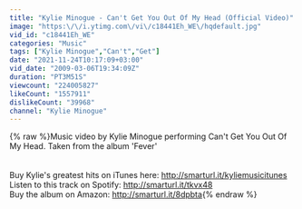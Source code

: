 ```yaml
---
title: "Kylie Minogue - Can't Get You Out Of My Head (Official Video)"
image: "https:\/\/i.ytimg.com\/vi\/c18441Eh_WE\/hqdefault.jpg"
vid_id: "c18441Eh_WE"
categories: "Music"
tags: ["Kylie Minogue","Can't","Get"]
date: "2021-11-24T10:17:09+03:00"
vid_date: "2009-03-06T19:34:09Z"
duration: "PT3M51S"
viewcount: "224005827"
likeCount: "1557911"
dislikeCount: "39968"
channel: "Kylie Minogue"
---
```

{% raw %}Music video by Kylie Minogue performing Can't Get You Out Of My Head. Taken from the album 'Fever'<br /><br /><br />Buy Kylie's greatest hits on iTunes here: <a rel="nofollow" target="blank" href="http://smarturl.it/kyliemusicitunes">http://smarturl.it/kyliemusicitunes</a><br />Listen to this track on Spotify: <a rel="nofollow" target="blank" href="http://smarturl.it/tkvx48">http://smarturl.it/tkvx48</a><br />Buy the album on Amazon: <a rel="nofollow" target="blank" href="http://smarturl.it/8dpbta">http://smarturl.it/8dpbta</a>{% endraw %}
